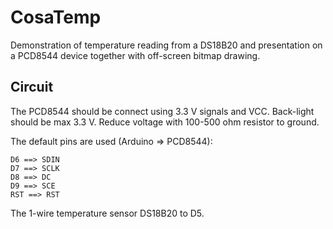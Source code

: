 CosaTemp
=================

Demonstration of temperature reading from a DS18B20 and presentation
on a PCD8544 device together with off-screen bitmap drawing.

Circuit
-------
The PCD8544 should be connect using 3.3 V signals and VCC. Back-light 
should be max 3.3 V. Reduce voltage with 100-500 ohm resistor to ground.

The default pins are used (Arduino => PCD8544):

    D6 ==> SDIN  
    D7 ==> SCLK  
    D8 ==> DC  
    D9 ==> SCE  
    RST ==> RST  

The 1-wire temperature sensor DS18B20 to D5.